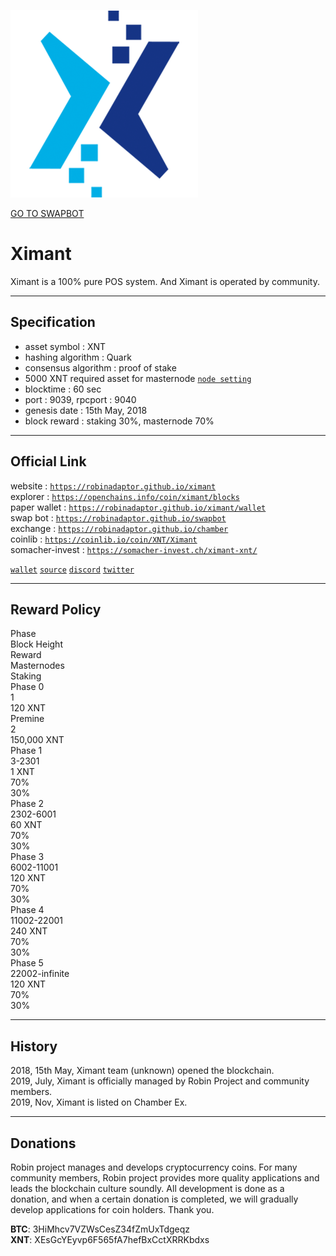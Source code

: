 <a id="logo_image" markdown="1"><img src="../images/ximant.png" width="auto"></a>   

<a id="swap_button" markdown="1" href="https://robinadaptor.github.io/swapbot">GO TO SWAPBOT</a>  

# Ximant
  
Ximant is a 100% pure POS system. And Ximant is operated by community.
  
***
## Specification  
  
* asset symbol : XNT  
* hashing algorithm : Quark  
* consensus algorithm : proof of stake  
* 5000 XNT required asset for masternode  [`node setting`](https://github.com/robinadaptor/help/blob/master/masternode.md)     
* blocktime : 60 sec  
* port : 9039, rpcport : 9040  
* genesis date : 15th May, 2018  
* block reward : staking 30%, masternode 70% 
  
***
## Official Link  

website : [`https://robinadaptor.github.io/ximant`](https://robinadaptor.github.io/ximant)  
explorer : [`https://openchains.info/coin/ximant/blocks`](https://openchains.info/coin/ximant/blocks)  
paper wallet : [`https://robinadaptor.github.io/ximant/wallet`](https://robinadaptor.github.io/ximant/wallet)  
swap bot : [`https://robinadaptor.github.io/swapbot`](https://robinadaptor.github.io/swapbot)   
exchange : [`https://robinadaptor.github.io/chamber`](https://robinadaptor.github.io/chamber)    
coinlib : [`https://coinlib.io/coin/XNT/Ximant`](https://coinlib.io/coin/XNT/Ximant)  
somacher-invest : [`https://somacher-invest.ch/ximant-xnt/`](https://somacher-invest.ch/ximant-xnt/)  
  
[`wallet`](https://github.com/robinadaptor/ximant/releases) [`source`](https://github.com/robinadaptor/ximant) [`discord`](https://discord.gg/zYvFFJU) [`twitter`](https://twitter.com/robinadaptor)    
  
***
## Reward Policy  

<div class="Rtable Rtable--5cols Rtable--collapse">
<div class="Rtable-cell Rtable-cell--head">Phase</div>
<div class="Rtable-cell Rtable-cell--head">Block Height</div>
<div class="Rtable-cell Rtable-cell--head">Reward</div>
<div class="Rtable-cell Rtable-cell--head">Masternodes</div>
<div class="Rtable-cell Rtable-cell--head">Staking</div>

<div class="Rtable-cell">Phase 0</div>
<div class="Rtable-cell">1</div>
<div class="Rtable-cell">120 XNT</div>
<div class="Rtable-cell"></div>
<div class="Rtable-cell"></div>

<div class="Rtable-cell">Premine</div>
<div class="Rtable-cell">2</div>
<div class="Rtable-cell">150,000 XNT</div>
<div class="Rtable-cell"></div>
<div class="Rtable-cell"></div>

<div class="Rtable-cell">Phase 1</div>
<div class="Rtable-cell">3-2301</div>
<div class="Rtable-cell">1 XNT</div>
<div class="Rtable-cell">70%</div>
<div class="Rtable-cell">30%</div>

<div class="Rtable-cell">Phase 2</div>
<div class="Rtable-cell">2302-6001</div>
<div class="Rtable-cell">60 XNT</div>
<div class="Rtable-cell">70%</div>
<div class="Rtable-cell">30%</div>

<div class="Rtable-cell">Phase 3</div>
<div class="Rtable-cell">6002-11001</div>
<div class="Rtable-cell">120 XNT</div>
<div class="Rtable-cell">70%</div>
<div class="Rtable-cell">30%</div>

<div class="Rtable-cell">Phase 4</div>
<div class="Rtable-cell">11002-22001</div>
<div class="Rtable-cell">240 XNT</div>
<div class="Rtable-cell">70%</div>
<div class="Rtable-cell">30%</div>

<div class="Rtable-cell">Phase 5</div>
<div class="Rtable-cell">22002-infinite</div>
<div class="Rtable-cell">120 XNT</div>
<div class="Rtable-cell">70%</div>
<div class="Rtable-cell">30%</div>

</div>

***
## History  
  
2018, 15th May, Ximant team (unknown) opened the blockchain.  
2019, July, Ximant is officially managed by Robin Project and community members.  
2019, Nov, Ximant is listed on Chamber Ex.  

***
## Donations 
  
Robin project manages and develops cryptocurrency coins. For many community members, Robin project provides more quality applications and leads the blockchain culture soundly. All development is done as a donation, and when a certain donation is completed, we will gradually develop applications for coin holders. Thank you.  
  
**BTC**: 3HiMhcv7VZWsCesZ34fZmUxTdgeqz    
**XNT**: XEsGcYEyvp6F565fA7hefBxCctXRRKbdxs  
